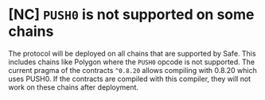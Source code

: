 # [NC] `PUSH0` is not supported on some chains
The protocol will be deployed on all chains that are supported by Safe. This includes chains like Polygon where the `PUSH0` opcode is not supported. The current pragma of the contracts `^0.8.20` allows compiling with 0.8.20 which uses PUSH0. If the contracts are compiled with this compiler, they will not work on these chains after deployment.